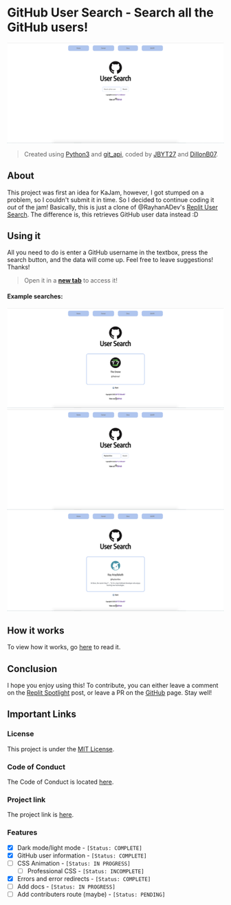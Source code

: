 # GitHub User Search - Search all the GitHub users!
![Home](.github/imgs/home.png)
> Created using [Python3](https://python.org) and [git_api](https://pypi.org/project/git-api/), coded by [JBYT27](https://github.com/JBYT27) and [DillonB07](https://github.com/DillonB07).


## About
This project was first an idea for KaJam, however, I got stumped on a problem, so I couldn't submit it in time. So I decided to continue coding it *out* of the jam! Basically, this is just a clone of @RayhanADev's [Replit User Search](https://replit-user-search-v3.rayhanadev.repl.co/). The difference is, this retrieves GitHub user data instead :D

## Using it
All you need to do is enter a GitHub username in the textbox, press the search button, and the data will come up. Feel free to leave suggestions! Thanks!

> Open it in a [**new tab**](https://github-user-search.jbloves27.repl.co/) to access it!


#### Example searches:
![TheDrone7 Card](.github/imgs/thedrone.png)
![Ray Text Input](.github/imgs/raytext.png)
![Ray Card](.github/imgs/raycard.png)


## How it works
To view how it works, go [here](https://github.com/JBYT27/GitHub-User-Search/blob/main/howitworks.md) to read it.

## Conclusion
I hope you enjoy using this! To contribute, you can either leave a comment on the [Replit Spotlight](https://replit.com/@JBloves27/GitHub-User-Search?v=1) post, or leave a PR on the [GitHub](https://github.com/JBYT27/GitHub-User-Search) page. Stay well!

## Important Links
### License
This project is under the [MIT License](https://github.com/JBYT27/GitHub-User-Search/blob/main/.github/LICENSE).

### Code of Conduct
The Code of Conduct is located [here](https://github.com/JBYT27/GitHub-User-Search/blob/main/.github/CODE_OF_CONDUCT.md).

### Project link
The project link is [here](https://GitHub-User-Search.jbloves27.repl.co). 

### Features
- [x] Dark mode/light mode - `[Status: COMPLETE]`
- [x] GitHub user information - `[Status: COMPLETE]`
- [ ] CSS Animation - `[Status: IN PROGRESS]`
  - [ ] Professional CSS - `[Status: INCOMPLETE]`
- [x] Errors and error redirects - `[Status: COMPLETE]`
- [ ] Add docs - `[Status: IN PROGRESS]`
- [ ] Add contributers route (maybe) - `[Status: PENDING]`
